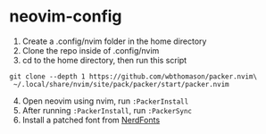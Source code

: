# neovim-config
1. Create a .config/nvim folder in the home directory
2. Clone the repo inside of .config/nvim
3. cd to the home directory, then run this script
```console
git clone --depth 1 https://github.com/wbthomason/packer.nvim\
 ~/.local/share/nvim/site/pack/packer/start/packer.nvim
 ```
4. Open neovim using nvim, run ```:PackerInstall```
5. After running ```:PackerInstall```, run ```:PackerSync```
6. Install a patched font from [NerdFonts](https://www.nerdfonts.com)
